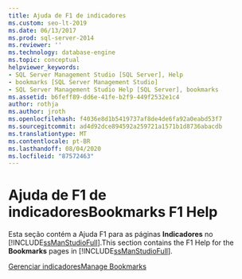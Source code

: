 ```yaml
---
title: Ajuda de F1 de indicadores
ms.custom: seo-lt-2019
ms.date: 06/13/2017
ms.prod: sql-server-2014
ms.reviewer: ''
ms.technology: database-engine
ms.topic: conceptual
helpviewer_keywords:
- SQL Server Management Studio [SQL Server], Help
- bookmarks [SQL Server Management Studio]
- SQL Server Management Studio Help [SQL Server], bookmarks
ms.assetid: b6feff89-dd6e-41fe-b2f9-449f2532e1c4
author: rothja
ms.author: jroth
ms.openlocfilehash: f4036e8d1b5419737af8de4de6fa92a0eabd53f7
ms.sourcegitcommit: ad4d92dce894592a259721a1571b1d8736abacdb
ms.translationtype: MT
ms.contentlocale: pt-BR
ms.lasthandoff: 08/04/2020
ms.locfileid: "87572463"
---
```

# <a name="bookmarks-f1-help"></a><span data-ttu-id="e89e3-102">Ajuda de F1 de indicadores</span><span class="sxs-lookup"><span data-stu-id="e89e3-102">Bookmarks F1 Help</span></span>

 <span data-ttu-id="e89e3-103">Esta seção contém a Ajuda F1 para as páginas **Indicadores** no [!INCLUDE[ssManStudioFull](../../includes/ssmanstudiofull-md.md)].</span><span class="sxs-lookup"><span data-stu-id="e89e3-103">This section contains the F1 Help for the **Bookmarks** pages in [!INCLUDE[ssManStudioFull](../../includes/ssmanstudiofull-md.md)].</span></span>  
  
 [<span data-ttu-id="e89e3-104">Gerenciar indicadores</span><span class="sxs-lookup"><span data-stu-id="e89e3-104">Manage Bookmarks</span></span>](manage-bookmarks.md)